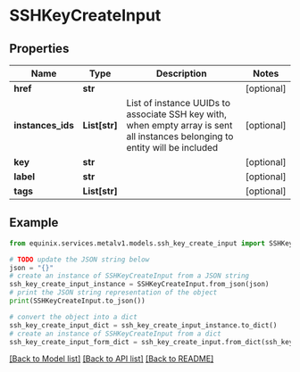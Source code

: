 # SSHKeyCreateInput


## Properties

Name | Type | Description | Notes
------------ | ------------- | ------------- | -------------
**href** | **str** |  | [optional] 
**instances_ids** | **List[str]** | List of instance UUIDs to associate SSH key with, when empty array is sent all instances belonging       to entity will be included | [optional] 
**key** | **str** |  | [optional] 
**label** | **str** |  | [optional] 
**tags** | **List[str]** |  | [optional] 

## Example

```python
from equinix.services.metalv1.models.ssh_key_create_input import SSHKeyCreateInput

# TODO update the JSON string below
json = "{}"
# create an instance of SSHKeyCreateInput from a JSON string
ssh_key_create_input_instance = SSHKeyCreateInput.from_json(json)
# print the JSON string representation of the object
print(SSHKeyCreateInput.to_json())

# convert the object into a dict
ssh_key_create_input_dict = ssh_key_create_input_instance.to_dict()
# create an instance of SSHKeyCreateInput from a dict
ssh_key_create_input_form_dict = ssh_key_create_input.from_dict(ssh_key_create_input_dict)
```
[[Back to Model list]](../README.md#documentation-for-models) [[Back to API list]](../README.md#documentation-for-api-endpoints) [[Back to README]](../README.md)



